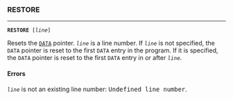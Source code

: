 ### RESTORE
***
<code><b>RESTORE</b> [<var>line</var>]</code>

Resets the [`DATA`](DATA) pointer. <code><var>line</var></code> is a line number. If <code><var>line</var></code> is not specified, the `DATA` pointer is reset to the first `DATA` entry in the program. If it is
specified, the `DATA` pointer is reset to the first `DATA` entry in or after <code><var>line</var></code>.

#### Errors
<code><var>line</var></code> is not an existing line number: <samp>Undefined line number</samp>.
